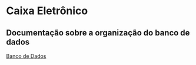 # Caixa Eletrônico

## Documentação sobre a organização do banco de dados

[Banco de Dados](./docs/db.md)
